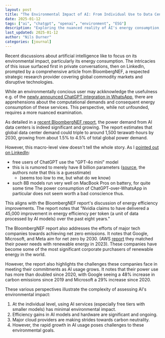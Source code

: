 ```yaml
---
layout: post
title: "The Environmental Impact of AI: From Individual Use to Data Centers"
date: 2025-01-12
tags: ["ai", "chatgpt", "openai", "environment", "ESG"]
description: "Exploring the nuanced reality of AI's energy consumption, from personal use to large-scale data centers"
last_updated: 2025-01-12
author: "Nils Durner"
categories: [journal]
---
```


Recent discussions about artificial intelligence like to focus on its environmental impact, particularly its energy consumption. The intricacies of this issue surfaced first in private conversations, then on LinkedIn, prompted by a comprehensive article from BloombergNEF, a respected strategic research provider covering global commodity markets and disruptive technologies.

While an environmentally concious user may ackknowledge the usefulness e.g. of the [newly announced ChatGPT integration in WhatsApp](https://help.openai.com/en/articles/10193193-1-800-chatgpt-calling-and-messaging-chatgpt-with-your-phone), there are apprehensions about the computational demands and consequent energy consumption of these services. This perspective, while not unfounded, requires a more nuanced examination.

As detailed in a [recent BloombergNEF report](https://about.bnef.com/blog/liebreich-generative-ai-the-power-and-the-glory/), the power demand from AI data centers is indeed significant and growing. The report estimates that global data center demand could triple to around 1,500 terawatt-hours by 2030, growing from about 1.5% to 4.5% of total global power demand.

However, this macro-level view doesn't tell the whole story. As I [pointed out on LinkedIn](https://www.linkedin.com/feed/update/urn:li:ugcPost:7283938984030834688?commentUrn=urn%3Ali%3Acomment%3A%28ugcPost%3A7283938984030834688%2C7283941825684340736%29):
* free users of ChatGPT use the "GPT-4o mini" model
* this is is rumored to merely have 8 billion parameters ([source](https://arxiv.org/pdf/2412.19260), the authors note that this is a guesstimate)
    * (seems too low to me, but what do we know)
* such 8B models run very well on MacBook Pros on battery, for quite some time
The power consumption of ChatGPT-over-WhatsApp in particular does not seem worth a bad conscience thus.

This aligns with the BloombergNEF report's discussion of energy efficiency improvements. The report notes that "Nvidia claims to have delivered a 45,000 improvement in energy efficiency per token (a unit of data processed by AI models) over the past eight years."

The BloombergNEF report also addresses the efforts of major tech companies towards achieving net zero emissions. It notes that Google, Microsoft, and Meta aim for net zero by 2030. (AWS [report](https://sustainability.aboutamazon.com/climate-solutions/carbon-free-energy) they matched their power needs with renewable energy in 2023). These companies have become some of the most significant corporate purchasers of renewable energy in the world.

However, the report also highlights the challenges these companies face in meeting their commitments as AI usage grows. It notes that their power use has more than doubled since 2020, with Google seeing a 48% increase in carbon emissions since 2019 and Microsoft a 29% increase since 2020.

These various perspectives illustrate the complexity of assessing AI's environmental impact:

1. At the individual level, using AI services (especially free tiers with smaller models) has minimal environmental impact.
2. Efficiency gains in AI models and hardware are significant and ongoing.
3. Major cloud providers are making strides towards carbon neutrality.
4. However, the rapid growth in AI usage poses challenges to these environmental goals.
